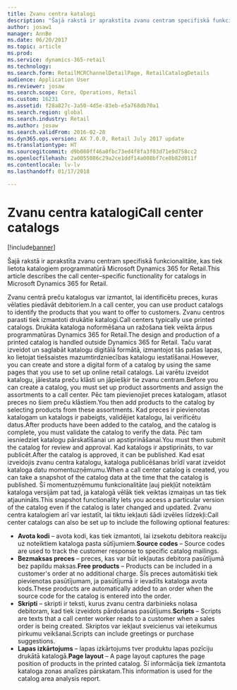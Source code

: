 ```yaml
---
title: Zvanu centra katalogi
description: "Šajā rakstā ir aprakstīta zvanu centram specifiskā funkcionalitāte, kas tiek lietota katalogiem programmatūrā Microsoft Dynamics 365 for Retail."
author: josaw1
manager: AnnBe
ms.date: 06/20/2017
ms.topic: article
ms.prod: 
ms.service: dynamics-365-retail
ms.technology: 
ms.search.form: RetailMCRChannelDetailPage, RetailCatalogDetails
audience: Application User
ms.reviewer: josaw
ms.search.scope: Core, Operations, Retail
ms.custom: 16231
ms.assetid: f28a827c-3a50-4d5e-83eb-e5a768db70a1
ms.search.region: global
ms.search.industry: Retail
ms.author: josaw
ms.search.validFrom: 2016-02-28
ms.dyn365.ops.version: AX 7.0.0, Retail July 2017 update
ms.translationtype: HT
ms.sourcegitcommit: d9b080ff46a0fbc73ed4f8fa3f03d71e9d758cc2
ms.openlocfilehash: 2a0055086c29a2ce1ddf14a008bf7ce8b82d011f
ms.contentlocale: lv-lv
ms.lasthandoff: 01/17/2018

---
```


# <a name="call-center-catalogs"></a><span data-ttu-id="7df41-103">Zvanu centra katalogi</span><span class="sxs-lookup"><span data-stu-id="7df41-103">Call center catalogs</span></span>

[!include[banner](includes/banner.md)]


<span data-ttu-id="7df41-104">Šajā rakstā ir aprakstīta zvanu centram specifiskā funkcionalitāte, kas tiek lietota katalogiem programmatūrā Microsoft Dynamics 365 for Retail.</span><span class="sxs-lookup"><span data-stu-id="7df41-104">This article describes the call center–specific functionality for catalogs in Microsoft Dynamics 365 for Retail.</span></span>

<span data-ttu-id="7df41-105">Zvanu centrā preču katalogus var izmantot, lai identificētu preces, kuras vēlaties piedāvāt debitoriem.</span><span class="sxs-lookup"><span data-stu-id="7df41-105">In a call center, you can use product catalogs to identify the products that you want to offer to customers.</span></span> <span data-ttu-id="7df41-106">Zvanu centros parasti tiek izmantoti drukātie katalogi.</span><span class="sxs-lookup"><span data-stu-id="7df41-106">Call centers typically use printed catalogs.</span></span> <span data-ttu-id="7df41-107">Drukāta kataloga noformēšana un ražošana tiek veikta ārpus programmatūras Dynamics 365 for Retail.</span><span class="sxs-lookup"><span data-stu-id="7df41-107">The design and production of a printed catalog is handled outside Dynamics 365 for Retail.</span></span> <span data-ttu-id="7df41-108">Taču varat izveidot un saglabāt katalogu digitālā formātā, izmantojot tās pašas lapas, ko lietojat tiešsaistes mazumtirdzniecības katalogu iestatīšanai.</span><span class="sxs-lookup"><span data-stu-id="7df41-108">However, you can create and store a digital form of a catalog by using the same pages that you use to set up online retail catalogs.</span></span> <span data-ttu-id="7df41-109">Lai varētu izveidot katalogu, jāiestata preču klāsti un jāpiešķir tie zvanu centram.</span><span class="sxs-lookup"><span data-stu-id="7df41-109">Before you can create a catalog, you must set up product assortments and assign the assortments to a call center.</span></span> <span data-ttu-id="7df41-110">Pēc tam pievienojiet preces katalogam, atlasot preces no šiem preču klāstiem.</span><span class="sxs-lookup"><span data-stu-id="7df41-110">You then add products to the catalog by selecting products from these assortments.</span></span> <span data-ttu-id="7df41-111">Kad preces ir pievienotas katalogam un katalogs ir pabeigts, validējiet katalogu, lai verificētu datus.</span><span class="sxs-lookup"><span data-stu-id="7df41-111">After products have been added to the catalog, and the catalog is complete, you must validate the catalog to verify the data.</span></span> <span data-ttu-id="7df41-112">Pēc tam iesniedziet katalogu pārskatīšanai un apstiprināšanai.</span><span class="sxs-lookup"><span data-stu-id="7df41-112">You must then submit the catalog for review and approval.</span></span> <span data-ttu-id="7df41-113">Kad katalogs ir apstiprināts, to var publicēt.</span><span class="sxs-lookup"><span data-stu-id="7df41-113">After the catalog is approved, it can be published.</span></span> <span data-ttu-id="7df41-114">Kad esat izveidojis zvanu centra katalogu, kataloga publicēšanas brīdī varat izveidot kataloga datu momentuzņēmumu.</span><span class="sxs-lookup"><span data-stu-id="7df41-114">When a call center catalog is created, you can take a snapshot of the catalog data at the time that the catalog is published.</span></span> <span data-ttu-id="7df41-115">Šī momentuzņēmumu funkcionalitāte ļauj piekļūt noteiktām kataloga versijām pat tad, ja katalogā vēlāk tiek veiktas izmaiņas un tas tiek atjaunināts.</span><span class="sxs-lookup"><span data-stu-id="7df41-115">This snapshot functionality lets you access a particular version of the catalog even if the catalog is later changed and updated.</span></span> <span data-ttu-id="7df41-116">Zvanu centra katalogiem arī var iestatīt, lai tiktu iekļauti šādi izvēles līdzekļi:</span><span class="sxs-lookup"><span data-stu-id="7df41-116">Call center catalogs can also be set up to include the following optional features:</span></span>

-   <span data-ttu-id="7df41-117">**Avota kodi** – avota kodi, kas tiek izmantoti, lai izsekotu debitora reakciju uz noteiktiem kataloga pasta sūtījumiem.</span><span class="sxs-lookup"><span data-stu-id="7df41-117">**Source codes** – Source codes are used to track the customer response to specific catalog mailings.</span></span>
-   <span data-ttu-id="7df41-118">**Bezmaksas preces** – preces, kas var būt iekļautas debitora pasūtījumā bez papildu maksas.</span><span class="sxs-lookup"><span data-stu-id="7df41-118">**Free products** – Products can be included in a customer's order at no additional charge.</span></span> <span data-ttu-id="7df41-119">Šīs preces automātiski tiek pievienotas pasūtījumam, ja pasūtījumā ir ievadīts kataloga avota kods.</span><span class="sxs-lookup"><span data-stu-id="7df41-119">These products are automatically added to an order when the source code for the catalog is entered into the order.</span></span>
-   <span data-ttu-id="7df41-120">**Skripti** – skripti ir teksti, kurus zvanu centra darbinieks nolasa debitoram, kad tiek izveidots pārdošanas pasūtījums.</span><span class="sxs-lookup"><span data-stu-id="7df41-120">**Scripts** – Scripts are texts that a call center worker reads to a customer when a sales order is being created.</span></span> <span data-ttu-id="7df41-121">Skriptos var iekļaut sveicienus vai ieteikumus pirkumu veikšanai.</span><span class="sxs-lookup"><span data-stu-id="7df41-121">Scripts can include greetings or purchase suggestions.</span></span>
-   <span data-ttu-id="7df41-122">**Lapas izkārtojums** – lapas izkārtojums tver produktu lapas pozīciju drukātā katalogā.</span><span class="sxs-lookup"><span data-stu-id="7df41-122">**Page layout** – A page layout captures the page position of products in the printed catalog.</span></span> <span data-ttu-id="7df41-123">Šī informācija tiek izmantota kataloga zonas analīzes pārskatam.</span><span class="sxs-lookup"><span data-stu-id="7df41-123">This information is used for the catalog area analysis report.</span></span>





